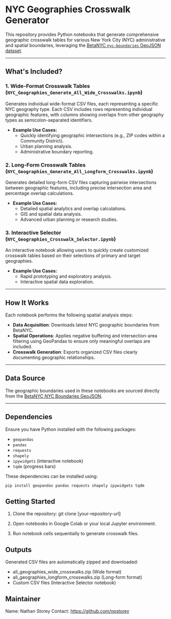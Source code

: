 # NYC Geographies Crosswalk Generator

This repository provides Python notebooks that generate comprehensive geographic crosswalk tables for various New York City (NYC) administrative and spatial boundaries, leveraging the [BetaNYC `nyc-boundaries` GeoJSON dataset](https://github.com/BetaNYC/nyc-boundaries).

---

## What's Included?

### 1. Wide-Format Crosswalk Tables (`NYC_Geographies_Generate_All_Wide_Crosswalks.ipynb`)

Generates individual wide-format CSV files, each representing a specific NYC geography type. Each CSV includes rows representing individual geographic features, with columns showing overlaps from other geography types as semicolon-separated identifiers.

- **Example Use Cases:**
  - Quickly identifying geographic intersections (e.g., ZIP codes within a Community District).
  - Urban planning analysis.
  - Administrative boundary reporting.

### 2. Long-Form Crosswalk Tables (`NYC_Geographies_Generate_All_Longform_Crosswalks.ipynb`)

Generates detailed long-form CSV files capturing pairwise intersections between geographic features, including precise intersection area and percentage overlap calculations.

- **Example Use Cases:**
  - Detailed spatial analytics and overlap calculations.
  - GIS and spatial data analysis.
  - Advanced urban planning or research studies.

### 3. Interactive Selector (`NYC_Geographies_Crosswalk_Selector.ipynb`)

An interactive notebook allowing users to quickly create customized crosswalk tables based on their selections of primary and target geographies.

- **Example Use Cases:**
  - Rapid prototyping and exploratory analysis.
  - Interactive spatial data exploration.

---

## How It Works

Each notebook performs the following spatial analysis steps:

- **Data Acquisition**: Downloads latest NYC geographic boundaries from BetaNYC.
- **Spatial Operations**: Applies negative buffering and intersection-area filtering using GeoPandas to ensure only meaningful overlaps are included.
- **Crosswalk Generation**: Exports organized CSV files clearly documenting geographic relationships.

---

## Data Source

The geographic boundaries used in these notebooks are sourced directly from the [BetaNYC NYC Boundaries GeoJSON](https://github.com/BetaNYC/nyc-boundaries).

---

## Dependencies

Ensure you have Python installed with the following packages:

- `geopandas`
- `pandas`
- `requests`
- `shapely`
- `ipywidgets` (interactive notebook)
- `tqdm` (progress bars)

These dependencies can be installed using:

```bash
pip install geopandas pandas requests shapely ipywidgets tqdm
```

## Getting Started

1. Clone the repository:
git clone [your-repository-url]

2. Open notebooks in Google Colab or your local Jupyter environment.

3. Run notebook cells sequentially to generate crosswalk files.

## Outputs

Generated CSV files are automatically zipped and downloaded:
- all_geographies_wide_crosswalks.zip (Wide format)
- all_geographies_longform_crosswalks.zip (Long-form format)
- Custom CSV files (Interactive Selector notebook)

## Maintainer
Name: Nathan Storey
Contact: https://github.com/npstorey
